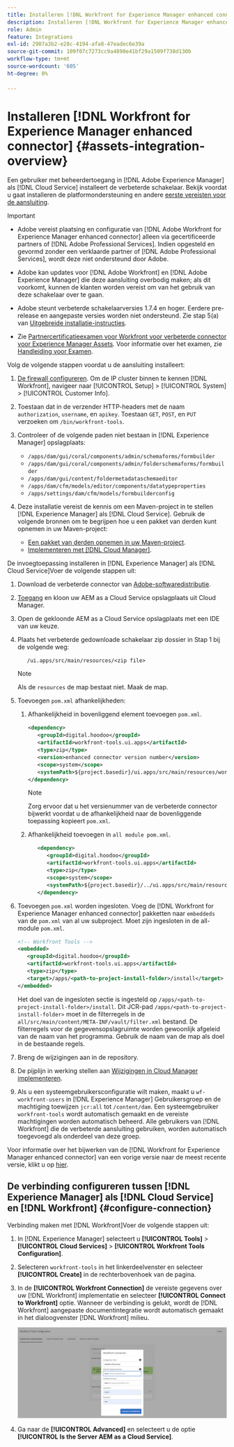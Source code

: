 ```yaml
---
title: Installeren [!DNL Workfront for Experience Manager enhanced connector]
description: Installeren [!DNL Workfront for Experience Manager enhanced connector]
role: Admin
feature: Integrations
exl-id: 2907a3b2-e28c-4194-afa8-47eadec6e39a
source-git-commit: 109f07c7273cc9a4890e41bf29a1509f738d130b
workflow-type: tm+mt
source-wordcount: '605'
ht-degree: 0%

---
```


# Installeren [!DNL Workfront for Experience Manager enhanced connector] {#assets-integration-overview}

Een gebruiker met beheerdertoegang in [!DNL Adobe Experience Manager] als [!DNL Cloud Service] installeert de verbeterde schakelaar. Bekijk voordat u gaat installeren de platformondersteuning en andere [eerste vereisten voor de aansluiting](https://one.workfront.com/s/csh?context=2467&amp;pubname=the-new-workfront-experience).

>[!IMPORTANT]
>
>* Adobe vereist plaatsing en configuratie van [!DNL Adobe Workfront for Experience Manager enhanced connector] alleen via gecertificeerde partners of [!DNL Adobe Professional Services]. Indien opgesteld en gevormd zonder een verklaarde partner of [!DNL Adobe Professional Services], wordt deze niet ondersteund door Adobe.
>
>* Adobe kan updates voor [!DNL Adobe Workfront] en [!DNL Adobe Experience Manager] die deze aansluiting overbodig maken; als dit voorkomt, kunnen de klanten worden vereist om van het gebruik van deze schakelaar over te gaan.
>
>* Adobe steunt verbeterde schakelaarversies 1.7.4 en hoger. Eerdere pre-release en aangepaste versies worden niet ondersteund. Zie stap 5(a) van [Uitgebreide installatie-instructies](workfront-connector-install.md).
>
>* Zie [Partnercertificatieexamen voor Workfront voor verbeterde connector voor Experience Manager Assets](https://solutionpartners.adobe.com/solution-partners/home/applications/experience_cloud/workfront/journey/dev_core.html). Voor informatie over het examen, zie [Handleiding voor Examen](https://express.adobe.com/page/Tc7Mq6zLbPFy8/).


Volg de volgende stappen voordat u de aansluiting installeert:

1. [De firewall configureren](https://one.workfront.com/s/document-item?bundleId=the-new-workfront-experience&amp;topicId=Content%2FAdministration_and_Setup%2FGet_started-WF_administration%2Fconfigure-your-firewall.html). Om de IP cluster binnen te kennen [!DNL Workfront], navigeer naar [!UICONTROL Setup] > [!UICONTROL System] > [!UICONTROL Customer Info].

1. Toestaan dat in de verzender HTTP-headers met de naam `authorization`, `username`, en `apikey`. Toestaan `GET`, `POST`, en `PUT` verzoeken om `/bin/workfront-tools`.

1. Controleer of de volgende paden niet bestaan in [!DNL Experience Manager] opslagplaats:

   * `/apps/dam/gui/coral/components/admin/schemaforms/formbuilder`
   * `/apps/dam/gui/coral/components/admin/folderschemaforms/formbuilder`
   * `/apps/dam/gui/content/foldermetadataschemaeditor`
   * `/apps/dam/cfm/models/editor/components/datatypeproperties`
   * `/apps/settings/dam/cfm/models/formbuilderconfig`

1. Deze installatie vereist de kennis om een Maven-project in te stellen [!DNL Experience Manager] als [!DNL Cloud Service]. Gebruik de volgende bronnen om te begrijpen hoe u een pakket van derden kunt opnemen in uw Maven-project:

   * [Een pakket van derden opnemen in uw Maven-project](https://experienceleague.adobe.com/docs/experience-manager-cloud-service/implementing/deploying/overview.html#including-third-party).
   * [Implementeren met [!DNL Cloud Manager]](https://experienceleague.adobe.com/docs/experience-manager-cloud-service/implementing/using-cloud-manager/deploy-code.html).

De invoegtoepassing installeren in [!DNL Experience Manager] als [!DNL Cloud Service]Voer de volgende stappen uit:

1. Download de verbeterde connector van [Adobe-softwaredistributie](https://experience.adobe.com/#/downloads/content/software-distribution/en/aemcloud.html?package=/content/software-distribution/en/details.html/content/dam/aemcloud/public/workfront-tools.ui.apps.zip).

1. [Toegang](https://experienceleague.adobe.com/docs/experience-manager-cloud-service/content/implementing/using-cloud-manager/managing-code/accessing-repos.html?lang=en) en kloon uw AEM as a Cloud Service opslagplaats uit Cloud Manager.

1. Open de gekloonde AEM as a Cloud Service opslagplaats met een IDE van uw keuze.

1. Plaats het verbeterde gedownloade schakelaar zip dossier in Stap 1 bij de volgende weg:

   ```TXT
      /ui.apps/src/main/resources/<zip file>
   ```

   >[!NOTE]
   >
   >Als de `resources` de map bestaat niet. Maak de map.


1. Toevoegen `pom.xml` afhankelijkheden:

   1. Afhankelijkheid in bovenliggend element toevoegen `pom.xml`.

      ```XML
      <dependency>
         <groupId>digital.hoodoo</groupId>
         <artifactId>workfront-tools.ui.apps</artifactId>
         <type>zip</type>
         <version>enhanced connector version number</version>
         <scope>system</scope>
         <systemPath>${project.basedir}/ui.apps/src/main/resources/workfront-tools.ui.apps.zip</systemPath>
      </dependency>
      ```

      >[!NOTE]
      >
      >Zorg ervoor dat u het versienummer van de verbeterde connector bijwerkt voordat u de afhankelijkheid naar de bovenliggende toepassing kopieert `pom.xml`.

   1. Afhankelijkheid toevoegen in `all module pom.xml`.

      ```XML
         <dependency>
            <groupId>digital.hoodoo</groupId>
            <artifactId>workfront-tools.ui.apps</artifactId>
            <type>zip</type>
            <scope>system</scope>
            <systemPath>${project.basedir}/../ui.apps/src/main/resources/workfront-tools.ui.apps.zip</systemPath>
         </dependency>
      ```


1. Toevoegen `pom.xml` worden ingesloten. Voeg de [!DNL Workfront for Experience Manager enhanced connector] pakketten naar `embeddeds` van de `pom.xml` van al uw subproject. Moet zijn ingesloten in de all-module `pom.xml`.

   ```XML
   <!-- Workfront Tools -->
   <embedded>
      <groupId>digital.hoodoo</groupId>
      <artifactId>workfront-tools.ui.apps</artifactId>
      <type>zip</type>
      <target>/apps/<path-to-project-install-folder>/install</target>
   </embedded>
   ```

   Het doel van de ingesloten sectie is ingesteld op `/apps/<path-to-project-install-folder>/install`. Dit JCR-pad `/apps/<path-to-project-install-folder>` moet in de filterregels in de `all/src/main/content/META-INF/vault/filter.xml` bestand. De filterregels voor de gegevensopslagruimte worden gewoonlijk afgeleid van de naam van het programma. Gebruik de naam van de map als doel in de bestaande regels.

1. Breng de wijzigingen aan in de repository.

1. De pijplijn in werking stellen aan [Wijzigingen in Cloud Manager implementeren](https://experienceleague.adobe.com/docs/experience-manager-cloud-service/content/implementing/using-cloud-manager/deploy-code.html).

1. Als u een systeemgebruikersconfiguratie wilt maken, maakt u `wf-workfront-users` in [!DNL Experience Manager] Gebruikersgroep en de machtiging toewijzen `jcr:all` tot `/content/dam`. Een systeemgebruiker `workfront-tools` wordt automatisch gemaakt en de vereiste machtigingen worden automatisch beheerd. Alle gebruikers van [!DNL Workfront] die de verbeterde aansluiting gebruiken, worden automatisch toegevoegd als onderdeel van deze groep.

Voor informatie over het bijwerken van de [!DNL Workfront for Experience Manager enhanced connector] van een vorige versie naar de meest recente versie, klikt u op [hier](update-workfront-enhanced-connector.md).

## De verbinding configureren tussen [!DNL Experience Manager] als [!DNL Cloud Service] en [!DNL Workfront] {#configure-connection}

Verbinding maken met [!DNL Workfront]Voer de volgende stappen uit:

1. In [!DNL Experience Manager] selecteert u **[!UICONTROL Tools]** > **[!UICONTROL Cloud Services]** > **[!UICONTROL Workfront Tools Configuration]**.

1. Selecteren `workfront-tools` in het linkerdeelvenster en selecteer **[!UICONTROL Create]** in de rechterbovenhoek van de pagina.

1. In de **[!UICONTROL Workfront Connection]** de vereiste gegevens over uw [!DNL Workfront] implementatie en selecteer **[!UICONTROL Connect to Workfront]** optie. Wanneer de verbinding is gelukt, wordt de [!DNL Workfront] aangepaste documentintegratie wordt automatisch gemaakt in het dialoogvenster [!DNL Workfront] milieu.

   ![Verbinden [!DNL Experience Manager] en [!DNL Workfront]](/help/assets/assets/wf-connection-config.png)

1. Ga naar de **[!UICONTROL Advanced]** en selecteert u de optie **[!UICONTROL Is the Server AEM as a Cloud Service]**.
